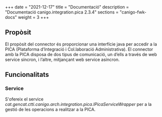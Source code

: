 +++
date        = "2021-12-17"
title       = "Documentació"
description = "Documentació canigo.integration.pica 2.3.4"
sections    = "canigo-fwk-docs"
weight      = 3
+++

## Propòsit

El propòsit del connector és proporcionar una interfície java per accedir a la PICA (Plataforma d’Integració i Col.laboració Administrativa). El connector amb la PICA disposa de dos tipus de comunicació, un d’ells a través de web service síncron, i l’altre, mitjançant web service asíncron.

## Funcionalitats

### Service

S'ofereix el service *cat.gencat.ctti.canigo.arch.integration.pica.IPicaServiceWrapper* per a la gestió de les operacions a realitzar a la PICA.
